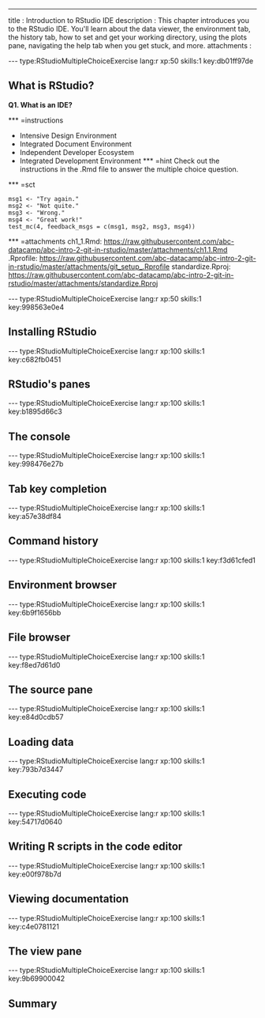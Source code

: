 ---
title       : Introduction to RStudio IDE
description : This chapter introduces you to the RStudio IDE. You'll learn about the data viewer, the environment tab, the history tab, how to set and get your working directory, using the plots pane, navigating the help tab when you get stuck, and more.
attachments :


--- type:RStudioMultipleChoiceExercise lang:r xp:50 skills:1 key:db01ff97de
## What is RStudio?

<strong>Q1. What is an IDE?</strong>

*** =instructions
- Intensive Design Environment
- Integrated Document Environment
- Independent Developer Ecosystem
- Integrated Development Environment
*** =hint
Check out the instructions in the .Rmd file to answer the multiple choice question.

*** =sct
```{r,eval=FALSE}
msg1 <- "Try again."
msg2 <- "Not quite."
msg3 <- "Wrong."
msg4 <- "Great work!"
test_mc(4, feedback_msgs = c(msg1, msg2, msg3, msg4))
```
*** =attachments
ch1_1.Rmd: https://raw.githubusercontent.com/abc-datacamp/abc-intro-2-git-in-rstudio/master/attachments/ch1.1.Rmd
.Rprofile: https://raw.githubusercontent.com/abc-datacamp/abc-intro-2-git-in-rstudio/master/attachments/git_setup_.Rprofile
standardize.Rproj: https://raw.githubusercontent.com/abc-datacamp/abc-intro-2-git-in-rstudio/master/attachments/standardize.Rproj

--- type:RStudioMultipleChoiceExercise lang:r xp:50 skills:1 key:998563e0e4
## Installing RStudio

--- type:RStudioMultipleChoiceExercise lang:r xp:100 skills:1 key:c682fb0451
## RStudio's panes


--- type:RStudioMultipleChoiceExercise lang:r xp:100 skills:1 key:b1895d66c3
## The console

--- type:RStudioMultipleChoiceExercise lang:r xp:100 skills:1 key:998476e27b
## Tab key completion

--- type:RStudioMultipleChoiceExercise lang:r xp:100 skills:1 key:a57e38df84
## Command history

--- type:RStudioMultipleChoiceExercise lang:r xp:100 skills:1 key:f3d61cfed1
## Environment browser

--- type:RStudioMultipleChoiceExercise lang:r xp:100 skills:1 key:6b9f1656bb
## File browser

--- type:RStudioMultipleChoiceExercise lang:r xp:100 skills:1 key:f8ed7d61d0
## The source pane

--- type:RStudioMultipleChoiceExercise lang:r xp:100 skills:1 key:e84d0cdb57
## Loading data

--- type:RStudioMultipleChoiceExercise lang:r xp:100 skills:1 key:793b7d3447
## Executing code

--- type:RStudioMultipleChoiceExercise lang:r xp:100 skills:1 key:54717d0640
## Writing R scripts in the code editor

--- type:RStudioMultipleChoiceExercise lang:r xp:100 skills:1 key:e00f978b7d
## Viewing documentation 

--- type:RStudioMultipleChoiceExercise lang:r xp:100 skills:1 key:c4e0781121
## The view pane 

--- type:RStudioMultipleChoiceExercise lang:r xp:100 skills:1 key:9b69900042
## Summary

